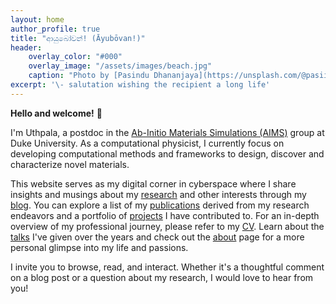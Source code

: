 ```yaml
---
layout: home
author_profile: true
title: "ආයුබෝවන්! (Āyubōvan!)"
header:
    overlay_color: "#000"
    overlay_image: "/assets/images/beach.jpg"
    caption: "Photo by [Pasindu Dhananjaya](https://unsplash.com/@pasiiijay) on [Unsplash](https://unsplash.com)"
excerpt: '\- salutation wishing the recipient a long life'
---
```

**Hello and welcome!** 👋

I'm Uthpala, a postdoc in the [Ab-Initio Materials Simulations (AIMS)](https://aims.pratt.duke.edu) group at Duke University. As a computational physicist, I currently focus on developing computational methods and frameworks to design, discover and characterize novel materials.

This website serves as my digital corner in cyberspace where I share insights and musings about my [research](/research) and other interests through my [blog](/year-archive). You can explore a list of my [publications](/publications/) derived from my research endeavors and a portfolio of [projects](/projects) I have contributed to. For an in-depth overview of my professional journey, please refer to my [CV](/cv/). Learn about the [talks](/talks/) I've given over the years and check out the [about](/about/) page for a more personal glimpse into my life and passions.

I invite you to browse, read, and interact. Whether it's a thoughtful comment on a blog post or a question about my research, I would love to hear from you!
